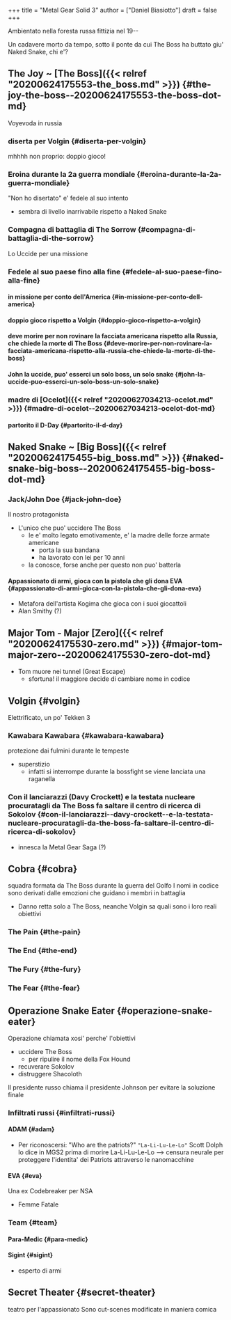 +++
title = "Metal Gear Solid 3"
author = ["Daniel Biasiotto"]
draft = false
+++

Ambientato nella foresta russa fittizia nel 19--

Un cadavere morto da tempo, sotto il ponte da cui The Boss ha buttato giu' Naked Snake, chi e'?


## The Joy ~ [The Boss]({{< relref "20200624175553-the_boss.md" >}}) {#the-joy-the-boss--20200624175553-the-boss-dot-md}

Voyevoda in russia


### diserta per Volgin {#diserta-per-volgin}

mhhhh non proprio: doppio gioco!


### Eroina durante la 2a guerra mondiale {#eroina-durante-la-2a-guerra-mondiale}

"Non ho disertato" e' fedele al suo intento

-   sembra di livello inarrivabile rispetto a Naked Snake


### Compagna di battaglia di The Sorrow {#compagna-di-battaglia-di-the-sorrow}

Lo Uccide per una missione


### Fedele al suo paese fino alla fine {#fedele-al-suo-paese-fino-alla-fine}


#### in missione per conto dell'America {#in-missione-per-conto-dell-america}


#### doppio gioco rispetto a Volgin {#doppio-gioco-rispetto-a-volgin}


#### deve morire per non rovinare la facciata americana rispetto alla Russia, che chiede la morte di The Boss {#deve-morire-per-non-rovinare-la-facciata-americana-rispetto-alla-russia-che-chiede-la-morte-di-the-boss}


#### John la uccide, puo' esserci un solo boss, un solo snake {#john-la-uccide-puo-esserci-un-solo-boss-un-solo-snake}


### madre di [Ocelot]({{< relref "20200627034213-ocelot.md" >}}) {#madre-di-ocelot--20200627034213-ocelot-dot-md}


#### partorito il D-Day {#partorito-il-d-day}


## Naked Snake ~ [Big Boss]({{< relref "20200624175455-big_boss.md" >}}) {#naked-snake-big-boss--20200624175455-big-boss-dot-md}


### Jack/John Doe {#jack-john-doe}

Il nostro protagonista

-   L'unico che puo' uccidere The Boss
    -   le e' molto legato emotivamente, e' la madre delle forze armate americane
        -   porta la sua bandana
        -   ha lavorato con lei per 10 anni
    -   la conosce, forse anche per questo non puo' batterla


#### Appassionato di armi, gioca con la pistola che gli dona EVA {#appassionato-di-armi-gioca-con-la-pistola-che-gli-dona-eva}

-   Metafora dell'artista Kogima che gioca con i suoi giocattoli
-   Alan Smithy (?)


## Major Tom - Major [Zero]({{< relref "20200624175530-zero.md" >}}) {#major-tom-major-zero--20200624175530-zero-dot-md}

-   Tom muore nei tunnel (Great Escape)
    -   sfortuna! il maggiore decide di cambiare nome in codice


## Volgin {#volgin}

Elettrificato, un po' Tekken 3


### Kawabara Kawabara {#kawabara-kawabara}

protezione dai fulmini durante le tempeste

-   superstizio
    -   infatti si interrompe durante la bossfight se viene lanciata una raganella


### Con il lanciarazzi (Davy Crockett) e la testata nucleare procuratagli da The Boss fa saltare il centro di ricerca di Sokolov {#con-il-lanciarazzi--davy-crockett--e-la-testata-nucleare-procuratagli-da-the-boss-fa-saltare-il-centro-di-ricerca-di-sokolov}

-   innesca la Metal Gear Saga (?)


## Cobra {#cobra}

squadra formata da The Boss durante la guerra del Golfo
I nomi in codice sono derivati dalle emozioni che guidano i membri in battaglia

-   Danno retta solo a The Boss, neanche Volgin sa quali sono i loro reali obiettivi


### The Pain {#the-pain}


### The End {#the-end}


### The Fury {#the-fury}


### The Fear {#the-fear}


## Operazione Snake Eater {#operazione-snake-eater}

Operazione chiamata xosi' perche' l'obiettivi

-   uccidere The Boss
    -   per ripulire il nome della Fox Hound
-   recuverare Sokolov
-   distruggere Shacoloth

Il presidente russo chiama il presidente Johnson per evitare la soluzione finale


### Infiltrati russi {#infiltrati-russi}


#### ADAM {#adam}

-   Per riconoscersi:
    "Who are the patriots?" `"La-Li-Lu-Le-Lo"`
        Scott Dolph lo dice in MGS2 prima di morire
    La-Li-Lu-Le-Lo --&gt; censura neurale per proteggere l'identita' dei Patriots attraverso le nanomacchine


#### EVA {#eva}

Una ex Codebreaker per NSA

-   Femme Fatale


### Team {#team}


#### Para-Medic {#para-medic}


#### Sigint {#sigint}

<!--list-separator-->

-  esperto di armi


## Secret Theater {#secret-theater}

teatro per l'appassionato
Sono cut-scenes modificate in maniera comica